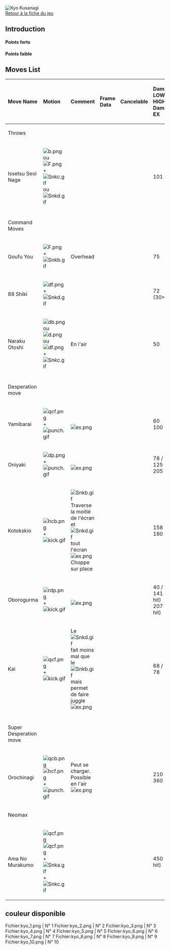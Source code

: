 ![Kyo Kusanagi](Kyokof13.gif "Kyo Kusanagi")  
[Retour à la fiche du
jeu](http://basgrospoing.fr/wiki/index.php?title=The_King_of_Fighters_XIII)

## Introduction

#### Points forts

#### Points faible

## Moves List

<table>
<thead>
<tr class="header">
<th style="text-align: left;"><p>Move Name</p></th>
<th style="text-align: left;"><p>Motion</p></th>
<th style="text-align: left;"><p>Comment</p></th>
<th style="text-align: left;"><p>Frame Data</p></th>
<th style="text-align: left;"><p>Cancelable</p></th>
<th style="text-align: left;"><p>Damage LOW / HIGH<br />
Damage EX</p></th>
</tr>
</thead>
<tbody>
<tr class="odd">
<td style="text-align: left;"><p>Throws</p></td>
<td style="text-align: left;"></td>
<td style="text-align: left;"></td>
<td style="text-align: left;"></td>
<td style="text-align: left;"></td>
<td style="text-align: left;"></td>
</tr>
<tr class="even">
<td style="text-align: left;"><p>Issetsu Seoi Nage</p></td>
<td style="text-align: left;"><p><img src="b.png" title="b.png"
alt="b.png" /> ou <img src="F.png" title="F.png" alt="F.png" /> + <img
src="Snkc.gif" title="Snkc.gif" alt="Snkc.gif" /> ou <img src="Snkd.gif"
title="Snkd.gif" alt="Snkd.gif" /></p></td>
<td style="text-align: left;"></td>
<td style="text-align: left;"></td>
<td style="text-align: left;"></td>
<td style="text-align: left;"><p>101</p></td>
</tr>
<tr class="odd">
<td style="text-align: left;"></td>
<td style="text-align: left;"></td>
<td style="text-align: left;"></td>
<td style="text-align: left;"></td>
<td style="text-align: left;"></td>
<td style="text-align: left;"></td>
</tr>
<tr class="even">
<td style="text-align: left;"><p>Command Moves</p></td>
<td style="text-align: left;"></td>
<td style="text-align: left;"></td>
<td style="text-align: left;"></td>
<td style="text-align: left;"></td>
<td style="text-align: left;"></td>
</tr>
<tr class="odd">
<td style="text-align: left;"><p>Goufu You</p></td>
<td style="text-align: left;"><p><img src="F.png" title="F.png"
alt="F.png" /> + <img src="Snkb.gif" title="Snkb.gif"
alt="Snkb.gif" /></p></td>
<td style="text-align: left;"><p>Overhead</p></td>
<td style="text-align: left;"></td>
<td style="text-align: left;"></td>
<td style="text-align: left;"><p>75</p></td>
</tr>
<tr class="even">
<td style="text-align: left;"><p>88 Shiki</p></td>
<td style="text-align: left;"><p><img src="df.png" title="df.png"
alt="df.png" /> +<img src="Snkd.gif" title="Snkd.gif"
alt="Snkd.gif" /></p></td>
<td style="text-align: left;"></td>
<td style="text-align: left;"></td>
<td style="text-align: left;"></td>
<td style="text-align: left;"><p>72 (30&gt;45)</p></td>
</tr>
<tr class="odd">
<td style="text-align: left;"><p>Naraku Otoshi</p></td>
<td style="text-align: left;"><p><img src="db.png" title="db.png"
alt="db.png" />ou <img src="d.png" title="d.png" alt="d.png" /> ou <img
src="df.png" title="df.png" alt="df.png" /> + <img src="Snkc.gif"
title="Snkc.gif" alt="Snkc.gif" /></p></td>
<td style="text-align: left;"><p>En l'air</p></td>
<td style="text-align: left;"></td>
<td style="text-align: left;"></td>
<td style="text-align: left;"><p>50</p></td>
</tr>
<tr class="even">
<td style="text-align: left;"></td>
<td style="text-align: left;"></td>
<td style="text-align: left;"></td>
<td style="text-align: left;"></td>
<td style="text-align: left;"></td>
<td style="text-align: left;"></td>
</tr>
<tr class="odd">
<td style="text-align: left;"><p>Desperation move</p></td>
<td style="text-align: left;"></td>
<td style="text-align: left;"></td>
<td style="text-align: left;"></td>
<td style="text-align: left;"></td>
<td style="text-align: left;"></td>
</tr>
<tr class="even">
<td style="text-align: left;"><p>Yamibarai</p></td>
<td style="text-align: left;"><p><img src="qcf.png" title="qcf.png"
alt="qcf.png" /> + <img src="punch.gif" title="punch.gif"
alt="punch.gif" /></p></td>
<td style="text-align: left;"><p><br />
<img src="ex.png" title="ex.png" alt="ex.png" /></p></td>
<td style="text-align: left;"></td>
<td style="text-align: left;"></td>
<td style="text-align: left;"><p>60<br />
100</p></td>
</tr>
<tr class="odd">
<td style="text-align: left;"><p>Oniyaki</p></td>
<td style="text-align: left;"><p><img src="dp.png" title="dp.png"
alt="dp.png" /> + <img src="punch.gif" title="punch.gif"
alt="punch.gif" /></p></td>
<td style="text-align: left;"><p><br />
<img src="ex.png" title="ex.png" alt="ex.png" /></p></td>
<td style="text-align: left;"></td>
<td style="text-align: left;"></td>
<td style="text-align: left;"><p>78 / 125<br />
205</p></td>
</tr>
<tr class="even">
<td style="text-align: left;"><p>Kotokskio</p></td>
<td style="text-align: left;"><p><img src="hcb.png" title="hcb.png"
alt="hcb.png" /> + <img src="kick.gif" title="kick.gif"
alt="kick.gif" /></p></td>
<td style="text-align: left;"><p><img src="Snkb.gif" title="Snkb.gif"
alt="Snkb.gif" /> Traverse la moitié de l'écran et <img src="Snkd.gif"
title="Snkd.gif" alt="Snkd.gif" /> tout l'écran<br />
<img src="ex.png" title="ex.png" alt="ex.png" /> Choppe sur
place</p></td>
<td style="text-align: left;"></td>
<td style="text-align: left;"></td>
<td style="text-align: left;"><p>158<br />
180</p></td>
</tr>
<tr class="odd">
<td style="text-align: left;"><p>Oborogurma</p></td>
<td style="text-align: left;"><p><img src="rdp.png" title="rdp.png"
alt="rdp.png" /> + <img src="kick.gif" title="kick.gif"
alt="kick.gif" /></p></td>
<td style="text-align: left;"><p><br />
<img src="ex.png" title="ex.png" alt="ex.png" /></p></td>
<td style="text-align: left;"></td>
<td style="text-align: left;"></td>
<td style="text-align: left;"><p>40 / 141 (3 hit)<br />
207 (3 hit)</p></td>
</tr>
<tr class="even">
<td style="text-align: left;"><p>Kai</p></td>
<td style="text-align: left;"><p><img src="qcf.png" title="qcf.png"
alt="qcf.png" /> + <img src="kick.gif" title="kick.gif"
alt="kick.gif" /></p></td>
<td style="text-align: left;"><p>Le <img src="Snkd.gif" title="Snkd.gif"
alt="Snkd.gif" /> fait moins mal que le <img src="Snkb.gif"
title="Snkb.gif" alt="Snkb.gif" /> mais permet de faire juggle<br />
<img src="ex.png" title="ex.png" alt="ex.png" /></p></td>
<td style="text-align: left;"></td>
<td style="text-align: left;"></td>
<td style="text-align: left;"><p>68 / 58<br />
78</p></td>
</tr>
<tr class="odd">
<td style="text-align: left;"></td>
<td style="text-align: left;"></td>
<td style="text-align: left;"></td>
<td style="text-align: left;"></td>
<td style="text-align: left;"></td>
<td style="text-align: left;"></td>
</tr>
<tr class="even">
<td style="text-align: left;"><p>Super Desperation move</p></td>
<td style="text-align: left;"></td>
<td style="text-align: left;"></td>
<td style="text-align: left;"></td>
<td style="text-align: left;"></td>
<td style="text-align: left;"></td>
</tr>
<tr class="odd">
<td style="text-align: left;"><p>Orochinagi</p></td>
<td style="text-align: left;"><p><img src="qcb.png" title="qcb.png"
alt="qcb.png" /><img src="hcf.png" title="hcf.png" alt="hcf.png" /> +
<img src="punch.gif" title="punch.gif" alt="punch.gif" /></p></td>
<td style="text-align: left;"><p>Peut se charger. Possible en
l'air<br />
<img src="ex.png" title="ex.png" alt="ex.png" /></p></td>
<td style="text-align: left;"></td>
<td style="text-align: left;"></td>
<td style="text-align: left;"><p>210<br />
360</p></td>
</tr>
<tr class="even">
<td style="text-align: left;"><p>Neomax</p></td>
<td style="text-align: left;"></td>
<td style="text-align: left;"></td>
<td style="text-align: left;"></td>
<td style="text-align: left;"></td>
<td style="text-align: left;"></td>
</tr>
<tr class="odd">
<td style="text-align: left;"><p>Ama No Murakumo</p></td>
<td style="text-align: left;"><p><img src="qcf.png" title="qcf.png"
alt="qcf.png" /><img src="qcf.png" title="qcf.png" alt="qcf.png" /> +
<img src="Snka.gif" title="Snka.gif" alt="Snka.gif" />+<img
src="Snkc.gif" title="Snkc.gif" alt="Snkc.gif" /></p></td>
<td style="text-align: left;"></td>
<td style="text-align: left;"></td>
<td style="text-align: left;"></td>
<td style="text-align: left;"><p>450 (10 hit)</p></td>
</tr>
</tbody>
</table>

## couleur disponible

Fichier:kyo_1.png \| N° 1 Fichier:kyo_2.png \| N° 2 Fichier:kyo_3.png \|
N° 3 Fichier:kyo_4.png \| N° 4 Fichier:kyo_5.png \| N° 5
Fichier:kyo_6.png \| N° 6 Fichier:kyo_7.png \| N° 7 Fichier:kyo_8.png \|
N° 8 Fichier:kyo_9.png \| N° 9 Fichier:kyo_10.png \| N° 10
